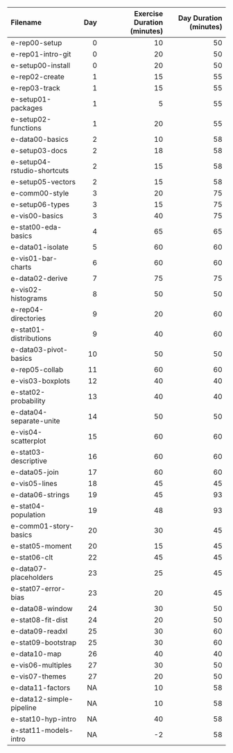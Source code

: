 |Filename                    | Day| Exercise Duration (minutes)| Day Duration (minutes)|
|:---------------------------|---:|---------------------------:|----------------------:|
|e-rep00-setup               |   0|                          10|                     50|
|e-rep01-intro-git           |   0|                          20|                     50|
|e-setup00-install           |   0|                          20|                     50|
|e-rep02-create              |   1|                          15|                     55|
|e-rep03-track               |   1|                          15|                     55|
|e-setup01-packages          |   1|                           5|                     55|
|e-setup02-functions         |   1|                          20|                     55|
|e-data00-basics             |   2|                          10|                     58|
|e-setup03-docs              |   2|                          18|                     58|
|e-setup04-rstudio-shortcuts |   2|                          15|                     58|
|e-setup05-vectors           |   2|                          15|                     58|
|e-comm00-style              |   3|                          20|                     75|
|e-setup06-types             |   3|                          15|                     75|
|e-vis00-basics              |   3|                          40|                     75|
|e-stat00-eda-basics         |   4|                          65|                     65|
|e-data01-isolate            |   5|                          60|                     60|
|e-vis01-bar-charts          |   6|                          60|                     60|
|e-data02-derive             |   7|                          75|                     75|
|e-vis02-histograms          |   8|                          50|                     50|
|e-rep04-directories         |   9|                          20|                     60|
|e-stat01-distributions      |   9|                          40|                     60|
|e-data03-pivot-basics       |  10|                          50|                     50|
|e-rep05-collab              |  11|                          60|                     60|
|e-vis03-boxplots            |  12|                          40|                     40|
|e-stat02-probability        |  13|                          40|                     40|
|e-data04-separate-unite     |  14|                          50|                     50|
|e-vis04-scatterplot         |  15|                          60|                     60|
|e-stat03-descriptive        |  16|                          60|                     60|
|e-data05-join               |  17|                          60|                     60|
|e-vis05-lines               |  18|                          45|                     45|
|e-data06-strings            |  19|                          45|                     93|
|e-stat04-population         |  19|                          48|                     93|
|e-comm01-story-basics       |  20|                          30|                     45|
|e-stat05-moment             |  20|                          15|                     45|
|e-stat06-clt                |  22|                          45|                     45|
|e-data07-placeholders       |  23|                          25|                     45|
|e-stat07-error-bias         |  23|                          20|                     45|
|e-data08-window             |  24|                          30|                     50|
|e-stat08-fit-dist           |  24|                          20|                     50|
|e-data09-readxl             |  25|                          30|                     60|
|e-stat09-bootstrap          |  25|                          30|                     60|
|e-data10-map                |  26|                          40|                     40|
|e-vis06-multiples           |  27|                          30|                     50|
|e-vis07-themes              |  27|                          20|                     50|
|e-data11-factors            |  NA|                          10|                     58|
|e-data12-simple-pipeline    |  NA|                          10|                     58|
|e-stat10-hyp-intro          |  NA|                          40|                     58|
|e-stat11-models-intro       |  NA|                          -2|                     58|
